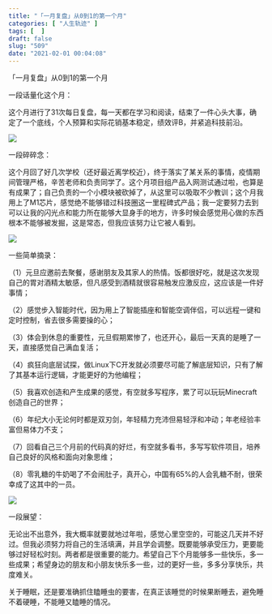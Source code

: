 ```yaml
---
title: "「一月复盘」从0到1的第一个月"
categories: [ "人生轨迹" ]
tags: [  ]
draft: false
slug: "509"
date: "2021-02-01 00:04:08"
---
```


「一月复盘」从0到1的第一个月



一段话量化这个月：

这个月进行了31次每日复盘，每一天都在学习和阅读，结束了一件心头大事，确定了一个底线，个人预算和实际花销基本稳定，绩效评B，并紧追科技前沿。



![](https://imagehost-cdn.frytea.com/images/2021/02/01/20210201000232dee8881d7bcb9a0c.png)



一段碎碎念：

这个月回了好几次学校（还好最近离学校近），终于落实了某关系的事情，疫情期间管理严格，辛苦老师和负责同学了。这个月项目组产品入网测试通过啦，也算是有成果了；自己负责的一个小模块被砍掉了，从这里可以吸取不少教训；这个月我用上了M1芯片，感觉绝不能够错过科技圈这一里程碑式产品；我一定要努力去到可以让我的闪光点和能力所在能够大显身手的地方，许多时候会感觉用心做的东西根本不能够被发掘，这是常态，但我应该努力让它被人看到。



![](https://imagehost-cdn.frytea.com/images/2021/02/01/202102010002460e2a79527bdbc714.png)



一些简单摘录：

（1）元旦应邀前去聚餐，感谢朋友及其家人的热情。饭都很好吃，就是这次发现自己的胃对酒精太敏感，但凡感受到酒精就很容易触发应激反应，这应该是一件好事情；

（2）感觉步入智能时代，因为用上了智能插座和智能空调伴侣，可以远程一键和定时控制，省去很多需要操的心；

（3）体会到休息的重要性，元旦假期累惨了，也还开心，最后一天真的是睡了一天，直接感觉自己满血复活；

（4）疯狂向底层试探，做Linux下C开发就必须要尽可能了解底层知识，只有了解了其基本运行逻辑，才能更好的为他编程；

（5）我喜欢创造和产生成果的感觉，有空就多写程序，累了可以玩玩Minecraft创造自己的世界；

（6）年纪大小无论何时都是双刃剑，年轻精力充沛但易轻浮和冲动；年老经验丰富但易体力不支；

（7）回看自己三个月前的代码真的好烂，有空就多看书，多写写软件项目，培养自己良好的风格和面向对象思维；

（8）零乳糖的牛奶喝了不会闹肚子，真开心，中国有65%的人会乳糖不耐，很荣幸成了这其中的一员。



![](https://imagehost-cdn.frytea.com/images/2021/02/01/202102010002581ac3a33d18a129a9.png)



一段展望：

无论出不出意外，我大概率就要就地过年啦，感觉心里空空的，可能这几天并不好过。但我必须努力将自己的生活填满，并且学会调整。既要能够承受压力，更要能够过好轻松时刻。两者都是很重要的能力。希望自己下个月能够多一些快乐，多一些成果；希望身边的朋友和小朋友快乐多一些，过的更好一些，多多分享快乐，共度难关。



关于睡眠，还是要准确抓住瞌睡虫的要害，在真正该睡觉的时候果断睡去，避免睡不着硬睡，不能睡又瞌睡的情况。